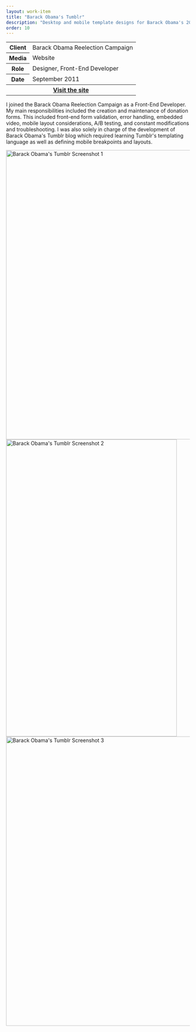 ```yaml
---
layout: work-item
title: "Barack Obama's Tumblr"
description: "Desktop and mobile template designs for Barack Obama's 2012 reelection campaign's Tumblr page."
order: 10
---
```


<section class="grid grid-cols-12 gap-10 text-xl pb-20">
	<div class="col-span-12 md:order-last md:col-span-5 lg:col-span-4 lg:col-start-9">
		<aside class="text-black p-8 rounded bg-magenta-200">
			<table>
				<tbody>
					<tr>
						<th class="font-bold pr-6 text-right align-top">Client</th>
						<td>Barack Obama Reelection Campaign</td>
					</tr>
					<tr>
						<th class="font-bold pr-6 text-right align-top">Media</th>
						<td>Website</td>
					</tr>
					<tr>
						<th class="font-bold pr-6 text-right align-top">Role</th>
						<td>Designer, Front-End Developer</td>
					</tr>
					<tr>
						<th class="font-bold pr-6 text-right align-top">Date</th>
						<td>September 2011</td>
					</tr>
					<tr>
						<th colspan="2" class="text-left pt-3">
							<a class="button" href="http://barackobama.tumblr.com">Visit the site</a>
						</th>
					</tr>
				</tbody>
			</table>
		</aside>
	</div>
	<div class="col-span-12 md:col-span-7">
		<p>I joined the Barack Obama Reelection Campaign as a Front-End Developer. My main responsibilities included the creation and maintenance of donation forms. This included front-end form validation, error handling, embedded video, mobile layout considerations, A/B testing, and constant modifications and troubleshooting. I was also solely in charge of the development of Barack Obama's Tumblr blog which required learning Tumblr's templating language as well as defining mobile breakpoints and layouts.</p>
	</div>
</section>

<section class="grid grid-cols-2 gap-10 pt-20">
	<img loading="lazy" class="rounded shadow-xl col-span-2" src="{{ site.cdn }}/barack-obama-tumblr-1.png" alt="Barack Obama's Tumblr Screenshot 1" height="790" width="1024">
	<img loading="lazy" class="rounded shadow-xl" src="{{ site.cdn }}/barack-obama-tumblr-2.png" alt="Barack Obama's Tumblr Screenshot 2" height="811" width="468">
	<img loading="lazy" class="rounded shadow-xl" src="{{ site.cdn }}/barack-obama-tumblr-3.png" alt="Barack Obama's Tumblr Screenshot 3" height="790" width="1024">
</section>
